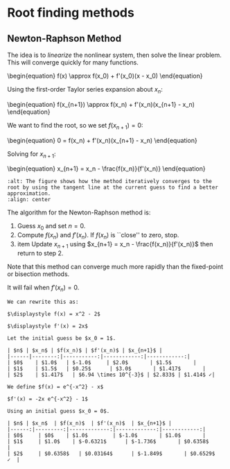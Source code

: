 # Root finding methods
## Newton-Raphson Method
The idea is to *linearize* the nonlinear system, then solve the linear problem.
This will converge quickly for many functions.

\begin{equation}
f(x) \approx f(x_0) + f'(x_0)(x - x_0)
\end{equation}

Using the first-order Taylor series expansion about $x_n$:

\begin{equation}
f(x_{n+1}) \approx f(x_n) + f'(x_n)(x_{n+1} - x_n)
\end{equation}

We want to find the root, so we set $f(x_{n+1}) = 0$:

\begin{equation}
0 = f(x_n) + f'(x_n)(x_{n+1} - x_n)
\end{equation}

Solving for $\displaystyle x_{n+1}$: 

\begin{equation}
x_{n+1} = x_n - \frac{f(x_n)}{f'(x_n)}
\end{equation}

```{image} img/newton_raphson_graph.png
:alt: The figure shows how the method iteratively converges to the root by using the tangent line at the current guess to find a better approximation.
:align: center
```
    
The algorithm for the Newton-Raphson method is:
1. Guess $x_0$ and set $n = 0$.
2. Compute $f(x_n)$ and $f'(x_n)$. If $f(x_n)$ is ``close'' to zero, stop.
3. item Update $x_{n+1}$ using $x_{n+1} = x_n - \frac{f(x_n)}{f'(x_n)}$ then return to step 2.

Note that this method can converge much more rapidly than the fixed-point or bisection methods.

It will fail when $f'(x_n) = 0$.

````{example} Solve $\displaystyle x^2 = 2$
We can rewrite this as:

$\displaystyle f(x) = x^2 - 2$

$\displaystyle f'(x) = 2x$

Let the initial guess be $x_0 = 1$.

| $n$ | $x_n$ | $f(x_n)$ | $f'(x_n)$ | $x_{n+1}$ |
|------|--------:|-----------:|------------:|------------:|
| $0$    | $1.0$   | $-1.0$     | $2.0$       | $1.5$       |
| $1$    | $1.5$   | $0.25$      | $3.0$       | $1.417$       |
| $2$    | $1.417$   | $6.94 \times 10^{-3}$ | $2.833$ | $1.414$ ✓|
````

````{example} Solve $e^{-x^2} - x = 0$
We define $f(x) = e^{-x^2} - x$

$f'(x) = -2x e^{-x^2} - 1$

Using an initial guess $x_0 = 0$.

| $n$ | $x_n$  | $f(x_n)$  | $f'(x_n)$  | $x_{n+1}$ |
|------:|---------:|-------------:|-------------:|------------:|
| $0$     | $0$    | $1.0$        | $-1.0$       | $1.0$       |
| $1$     | $1.0$    | $-0.6321$      | $-1.736$       | $0.6358$      |
| $2$     | $0.6358$   | $0.03164$      | $-1.849$       | $0.6529$   ✓  |

````